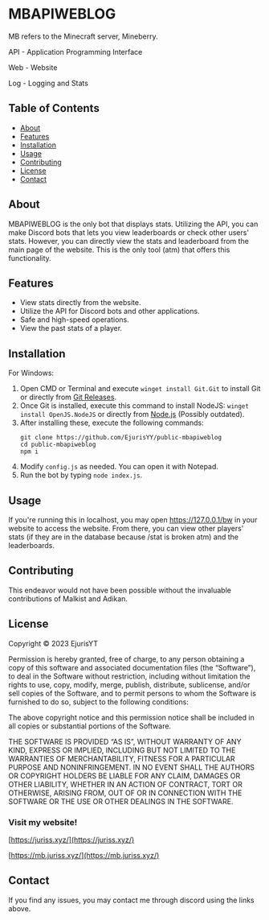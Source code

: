 # MBAPIWEBLOG

MB refers to the Minecraft server, Mineberry.

API - Application Programming Interface

Web - Website

Log - Logging and Stats

## Table of Contents
- [About](#about)
- [Features](#features)
- [Installation](#installation)
- [Usage](#Usage)
- [Contributing](#contributing)
- [License](#license)
- [Contact](#contact)

## About
MBAPIWEBLOG is the only bot that displays stats. Utilizing the API, you can make Discord bots that lets you view leaderboards or check other users' stats. However, you can directly view the stats and leaderboard from the main page of the website. This is the only tool (atm) that offers this functionality.

## Features
- View stats directly from the website.
- Utilize the API for Discord bots and other applications.
- Safe and high-speed operations.
- View the past stats of a player.

## Installation
For Windows:
1. Open CMD or Terminal and execute `winget install Git.Git` to install Git or directly from [Git Releases](https://github.com/git-for-windows/git/releases/latest/).
2. Once Git is installed, execute this command to install NodeJS: `winget install OpenJS.NodeJS` or directly from [Node.js](https://nodejs.org/dist/latest/node-v21.3.0-x64.msi) (Possibly outdated).
3. After installing these, execute the following commands:
    ```
    git clone https://github.com/EjurisYY/public-mbapiweblog
    cd public-mbapiweblog
    npm i
    ```
4. Modify `config.js` as needed. You can open it with Notepad.
5. Run the bot by typing `node index.js`.

## Usage
If you're running this in localhost, you may open https://127.0.0.1/bw in your website to access the website. From there, you can view other players' stats (if they are in the database because /stat is broken atm) and the leaderboards.

## Contributing
This endeavor would not have been possible without the invaluable contributions of Malkist and Adikan.

## License
Copyright © 2023 EjurisYT

Permission is hereby granted, free of charge, to any person obtaining a copy of this software and associated documentation files (the “Software”), to deal in the Software without restriction, including without limitation the rights to use, copy, modify, merge, publish, distribute, sublicense, and/or sell copies of the Software, and to permit persons to whom the Software is furnished to do so, subject to the following conditions:

The above copyright notice and this permission notice shall be included in all copies or substantial portions of the Software.

THE SOFTWARE IS PROVIDED “AS IS”, WITHOUT WARRANTY OF ANY KIND, EXPRESS OR IMPLIED, INCLUDING BUT NOT LIMITED TO THE WARRANTIES OF MERCHANTABILITY, FITNESS FOR A PARTICULAR PURPOSE AND NONINFRINGEMENT. IN NO EVENT SHALL THE AUTHORS OR COPYRIGHT HOLDERS BE LIABLE FOR ANY CLAIM, DAMAGES OR OTHER LIABILITY, WHETHER IN AN ACTION OF CONTRACT, TORT OR OTHERWISE, ARISING FROM, OUT OF OR IN CONNECTION WITH THE SOFTWARE OR THE USE OR OTHER DEALINGS IN THE SOFTWARE.

### Visit my website!
 [https://juriss.xyz/](https://juriss.xyz/) 
 
 [https://mb.juriss.xyz/](https://mb.juriss.xyz/) 
 
## Contact
If you find any issues, you may contact me through discord using the links above.

